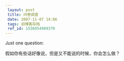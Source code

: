 ```yaml
---
 layout: post
 title: 问卷调查
 date: 2007-11-07 14:06
 tags: 旧博客存档
 ref_id: 1536954989379
---
```

Just one question:

假如你有些话好像说，但是又不能说的时候，你会怎么做？

